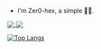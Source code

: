 - I'm Zer0-hex, a simple 🥬🐓.

<a href="https://github.com/anuraghazra/github-readme-stats">
  <img align="center" src="https://github-readme-stats.vercel.app/api?username=zer0-hex&show_icons=true&theme=dracula" />
</a>




<a href="https://github.com/anuraghazra/github-readme-stats">
  <img align="center" src="https://github-readme-stats.vercel.app/api/pin/?username=zer0-hex&repo=nnz" />
</a>

[![Top Langs](https://github-readme-stats.vercel.app/api/top-langs/?username=zer0-hex)](https://github.com/anuraghazra/github-readme-stats)


<!--
✨🔭🌱👯🤔💬📫😄⚡📫💬✉️🕹️💞️🦞🥬🐓👀🚪👋
-->


